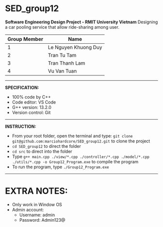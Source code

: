 # SED_group12

**Software Engineering Design Project - RMIT University Vietnam**
Designing a car pooling service that allow ride-sharing among user.

| Group Member | Name |
| --- | --- |
| 1 | Le Nguyen Khuong Duy |
| 2 | Tran Tu Tam |
| 3 | Tran Thanh Lam |
| 4 | Vu Van Tuan |

---

**SPECIFICATION:**

- 100% code by C++
- Code editor: VS Code
- G++ version: 13.2.0
- Version control: Git

---

**INSTRUCTION:**

- From your root folder, open the terminal and type: `git clone git@github.com:marciohardcore/SED_group12.git` to clone the project
- `cd SED_group12` to direct the folder
- `cd src` to direct into the folder
- Type `g++ main.cpp ./view/*.cpp ./controller/*.cpp ./model/*.cpp ./utils/*.cpp -o Group12_Program.exe` to compile the program
- To run the program, type `./Group12_Program.exe`

---

# **EXTRA NOTES:**
- Only work in Window OS
- Admin account:
  - Username: admin
  - Password: Admin123@

